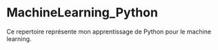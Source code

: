 # MachineLearning_Python
Ce repertoire représente mon apprentissage de Python pour le machine learning.
